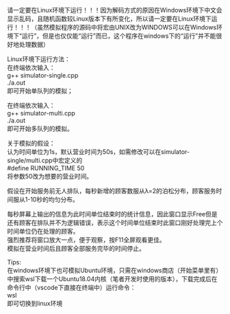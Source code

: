 请一定要在Linux环境下运行！！！因为解码方式的原因在Windows环境下中文会显示乱码，且随机函数较Linux版本下有所变化，所以请一定要在Linux环境下运行！！！（虽然模拟程序的源码中将宏由UNIX改为WINDOWS可以在Windows环境下“运行”，但是也仅仅能“运行”而已，这个程序在windows下的“运行”并不能很好地处理数据）

Linux环境下运行方法：  
在终端依次输入：  
g++ simulator-single.cpp  
./a.out  
即可开始单队列的模拟；

在终端依次输入：  
g++ simulator-multi.cpp  
./a.out  
即可开始多队列的模拟。  

关于模拟的假设：  
认为时间单位为1s，默认营业时间为50s，如需修改可以在simulator-single/multi.cpp中宏定义的  
#define RUNNING_TIME 50    
将参数50改为想要的营业时间。  

假设在开始服务前无人排队，每秒新增的顾客数服从λ=2的泊松分布，顾客服务时间服从1-10秒的均匀分布。  

每秒屏幕上输出的信息为此时间单位结束时的统计信息，因此窗口显示Free但是还有顾客在排队并不为逻辑错误，表示这个时间单位结束时此窗口刚好处理完上个时间单位仍在处理的顾客。  
强烈推荐将窗口放大一点，便于观察，按F11全屏观看更佳。  
模拟在营业时间后且顾客全部服务完毕的时间停止。

Tips:  
在windows环境下也可模拟Ubuntu环境，只需在windows商店（开始菜单里有）中搜索wsl下载一个Ubuntu18.04内核（笔者开发时使用的版本），下载完成后在命令行中（vscode下直接在终端中）运行命令：    
wsl    
即可切换到linux环境
